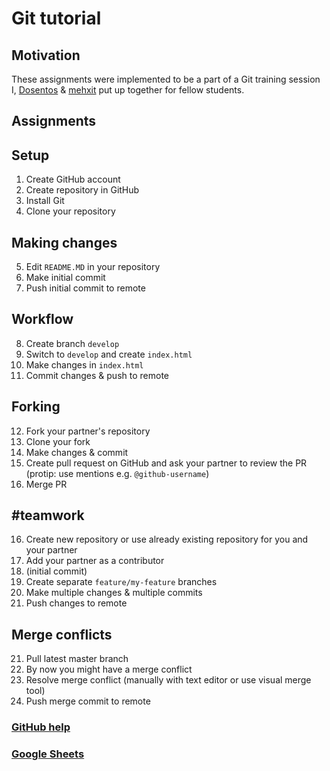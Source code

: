 # Git tutorial

## Motivation

These assignments were implemented to be a part of a Git training session I, [Dosentos](https://github.com/Dosentos) & [mehxit](https://github.com/mehxit) put up together for fellow students.

## Assignments

## Setup

1. Create GitHub account
2. Create repository in GitHub
2. Install Git
4. Clone your repository

## Making changes

5. Edit `README.MD` in your repository
6. Make initial commit
7. Push initial commit to remote

## Workflow

8. Create branch `develop`
9. Switch to `develop` and create `index.html`
10. Make changes in `index.html`
11. Commit changes & push to remote

## Forking

12. Fork your partner's repository
13. Clone your fork
13. Make changes & commit
14. Create pull request on GitHub and ask your partner to review the PR (protip: use mentions e.g. `@github-username`)
15. Merge PR

## #teamwork

16. Create new repository or use already existing repository for you and your partner
17. Add your partner as a contributor
18. (initial commit)
18. Create separate `feature/my-feature` branches
19. Make multiple changes & multiple commits
20. Push changes to remote

## Merge conflicts

21. Pull latest master branch
22. By now you might have a merge conflict
23. Resolve merge conflict (manually with text editor or use visual merge tool)
24. Push merge commit to remote

### [GitHub help](https://help.github.com)
### [Google Sheets](https://docs.google.com/presentation/d/1joNqC9FE4hQgPqa0DmG20MsHl83ebWYgZa3iLEXzl1U/edit?usp=sharing)

